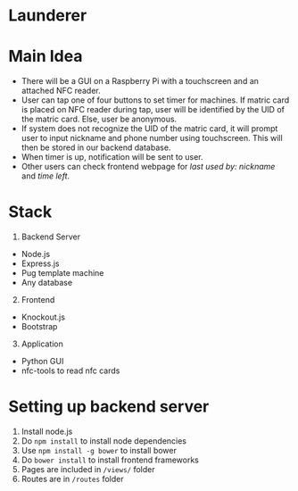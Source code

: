 # Launderer

# Main Idea
* There will be a GUI on a Raspberry Pi with a touchscreen and an attached NFC reader.
* User can tap one of four buttons to set timer for machines. If matric card is placed on NFC reader during tap, user will be identified by the UID of the matric card. Else, user be anonymous.
* If system does not recognize the UID of the matric card, it will prompt user to input nickname and phone number using touchscreen. This will then be stored in our backend database.
* When timer is up, notification will be sent to user.
* Other users can check frontend webpage for *last used by: nickname* and *time left*.

# Stack
1. Backend Server
 * Node.js
 * Express.js
 * Pug template machine
 * Any database
2. Frontend
 * Knockout.js
 * Bootstrap
3. Application
 * Python GUI
 * nfc-tools to read nfc cards

# Setting up backend server
1. Install node.js
2. Do `npm install` to install node dependencies
3. Use `npm install -g bower` to install bower
4. Do `bower install` to install frontend frameworks
5. Pages are included in `/views/` folder
6. Routes are in `/routes` folder